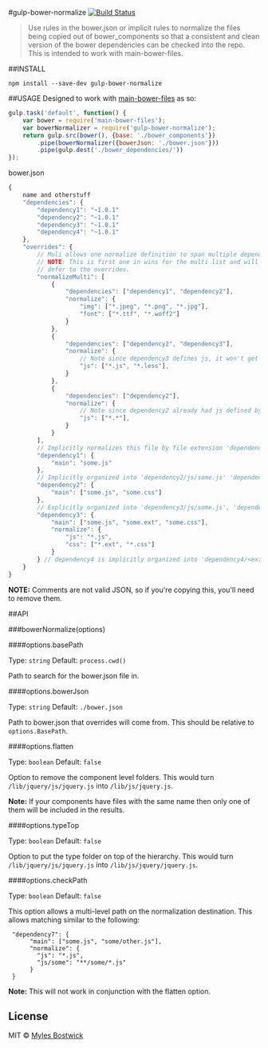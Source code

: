 #gulp-bower-normalize [![Build Status](https://travis-ci.org/cthrax/gulp-bower-normalize.svg)](https://travis-ci.org/cthrax/gulp-bower-normalize)

> Use rules in the bower.json or implicit rules to normalize the files being copied out of bower_components so that a consistent and clean version of the bower dependencies can be checked into the repo. This is intended to work with main-bower-files.

##INSTALL

```
npm install --save-dev gulp-bower-normalize
```

##USAGE
Designed to work with [main-bower-files](https://github.com/ck86/main-bower-files) as so:

```javascript
gulp.task('default', function() {
    var bower = require('main-bower-files');
    var bowerNormalizer = require('gulp-bower-normalize');
    return gulp.src(bower(), {base: './bower_components'})
        .pipe(bowerNormalizer({bowerJson: './bower.json'}))
        .pipe(gulp.dest('./bower_dependencies/'))
});
```

bower.json

```javascript
{
    name and otherstuff
    "dependencies": {
        "dependency1": "~1.0.1"
        "dependency2": "~1.0.1"
        "dependency3": "~1.0.1"
        "dependency4": "~1.0.1"
    },
    "overrides": {
        // Muli allows one normalize definition to span multiple dependencies
        // NOTE: This is first one in wins for the multi list and will always
        // defer to the overrides.
        "normalizeMulti": [
            {
                "dependencies": ["dependency1", "dependency2"],
                "normalize": {
                    "img": ["*.jpeg", "*.png", "*.jpg"],
                    "font": ["*.ttf", "*.woff2"]
                }
            },
            {
                "dependencies": ["dependency2", "dependency3"],
                "normalize": {
                    // Note since dependency3 defines js, it won't get this definition
                    "js": ["*.js", "*.less"],
                }
            },
            {
                "dependencies": ["dependency2"],
                "normalize": {
                    // Note since dependency2 already had js defined by the multi, it won't get this definition
                    "js": ["*.*"],
                }
            }
        ],
        // Implicitly normalizes this file by file extension 'dependency1/js/some.js'
        "dependency1": {
            "main": "some.js"
        },
        // Implicitly organized into 'dependency2/js/some.js' 'dependency2/js/some.js'
        "dependency2": {
            "main": ["some.js", "some.css"]
        },
        // Explicitly organized into 'dependency3/js/some.js', 'dependency3/css/some.ext', 'dependency3/css/some.css'
        "dependency3": {
            "main": ["some.js", "some.ext", "some.css"],
            "normalize": {
                "js": "*.js",
                "css": ["*.ext", "*.css"]
            }
        } // dependency4 is implicitly organized into 'dependency4/<ext>/<file>
    }
}
```

**NOTE:** Comments are not valid JSON, so if you're copying this, you'll need to remove them.

##API

###bowerNormalize(options)

####options.basePath

Type: `string`
Default: `process.cwd()`

Path to search for the bower.json file in.

####options.bowerJson

Type: `string`
Default: `./bower.json`

Path to bower.json that overrides will come from. This should be relative to `options.BasePath`.

####options.flatten

Type: `boolean`
Default: `false`

Option to remove the component level folders. This would turn `/lib/jquery/js/jquery.js` into `/lib/js/jquery.js`.

**Note:** If your components have files with the same name then only one of them will be included in the results.

####options.typeTop

Type: `boolean`
Default: `false`

Option to put the type folder on top of the hierarchy. This would turn `/lib/jquery/js/jquery.js` into `/lib/js/jquery/jquery.js`.

####options.checkPath

Type: `boolean`
Default: `false`

This option allows a multi-level path on the normalization destination. This allows matching similar to the following:

```
 "dependency7": {
      "main": ["some.js", "some/other.js"],
      "normalize": {
        "js": "*.js",
        "js/some": "**/some/*.js"
      }
 }
```

**Note:** This will not work in conjunction with the flatten option.

## License

MIT © [Myles Bostwick](http://www.zithora.com)
